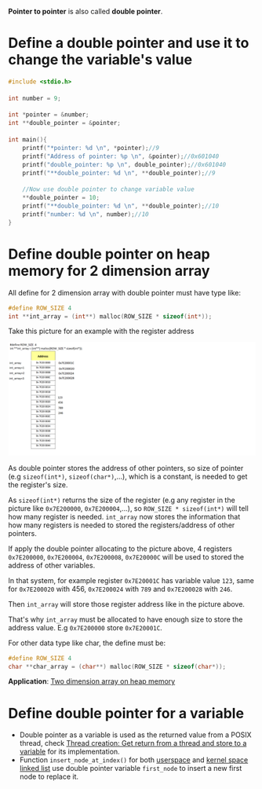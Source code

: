 **Pointer to pointer** is also called **double pointer**.

# Define a double pointer and use it to change the variable's value

```c
#include <stdio.h>

int number = 9;

int *pointer = &number;
int **double_pointer = &pointer;

int main(){
	printf("*pointer: %d \n", *pointer);//9
	printf("Address of pointer: %p \n", &pointer);//0x601040
	printf("double_pointer: %p \n", double_pointer);//0x601040
	printf("**double_pointer: %d \n", **double_pointer);//9
	
    //Now use double pointer to change variable value
    **double_pointer = 10;
    printf("**double_pointer: %d \n", **double_pointer);//10
    printf("number: %d \n", number);//10
}
```

# Define double pointer on heap memory for 2 dimension array

All define for 2 dimension array with double pointer must have type like:

```c
#define ROW_SIZE 4
int **int_array = (int**) malloc(ROW_SIZE * sizeof(int*));
```

Take this picture for an example with the register address

![](../../../../Environment/Images/double_pointer_with_register_size.png)

As double pointer stores the address of other pointers, so size of pointer (e.g ``sizeof(int*)``, ``sizeof(char*)``,...), which is a constant, is needed to get the register's size.

As ``sizeof(int*)`` returns the size of the register (e.g any register in the picture like ``0x7E200000``, ``0x7E200004``,...), so ``ROW_SIZE * sizeof(int*)`` will tell how many register is needed. ``int_array`` now stores the information that how many registers is needed to stored the registers/address of other pointers.

If apply the double pointer allocating to the picture above, 4 registers ``0x7E200000``, ``0x7E200004``, ``0x7E200008``, ``0x7E20000C`` will be used to stored the address of other variables.

In that system, for example register ``0x7E20001C`` has variable value ``123``, same for ``0x7E200020`` with 456, ``0x7E200024`` with ``789`` and ``0x7E200028`` with ``246``.

Then ``int_array`` will store those register address like in the picture above.

That's why ``int_array`` must be allocated to have enough size to store the address value. E.g  ``0x7E200000`` store  ``0x7E20001C``.

For other data type like char, the define must be:

```c
#define ROW_SIZE 4
char **char_array = (char**) malloc(ROW_SIZE * sizeof(char*));
```

**Application**: [Two dimension array on heap memory](https://github.com/TranPhucVinh/C/blob/master/Introduction/Data%20structure/Array/Two%20dimension%20array%20on%20heap%20memory.md)

# Define double pointer for a variable

* Double pointer as a variable is used as the returned value from a POSIX thread, check [Thread creation: Get return from a thread and store to a variable](https://github.com/TranPhucVinh/C/blob/master/Physical%20layer/Thread/Examples.md#get-return-from-a-thread-and-store-to-a-variable) for its implementation.
* Function ``insert_node_at_index()`` for both [userspace](https://github.com/TranPhucVinh/C/blob/master/Data%20structure/Linked%20list/Singly%20linked%20list/multiple_defines_for_insert_with_index.c) and [kernel space linked list](https://github.com/TranPhucVinh/C/blob/master/Kernel/Linked%20list/insert_with_index.c) use double pointer variable ``first_node`` to insert a new first node to replace it.
